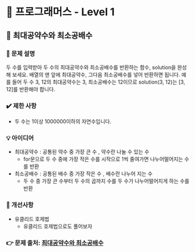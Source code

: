# 🔔 프로그래머스 - Level 1
## 📑 최대공약수와 최소공배수
### 📌 문제 설명
두 수를 입력받아 두 수의 최대공약수와 최소공배수를 반환하는 함수, solution을 완성해 보세요. 
배열의 맨 앞에 최대공약수, 그다음 최소공배수를 넣어 반환하면 됩니다. 
예를 들어 두 수 3, 12의 최대공약수는 3, 최소공배수는 12이므로 solution(3, 12)는 [3, 12]를 반환해야 합니다.

### ✔️ 제한 사항
- 두 수는 1이상 1000000이하의 자연수입니다.

### 💡 아이디어
- 최대공약수 : 공통된 약수 중 가장 큰 수 , 약수란 나눌 수 있는 수  
    - for문으로 두 수 중에 가장 작은 수를 시작으로 1씩 줄여가면 나누어떨어지는 수를 반환
- 최소공배수 : 공통된 배수 중 가장 작은 수 , 배수란 나누어 지는 수 
    - 두 수 중 가장 큰 수부터 두 수의 곱까지 수를 두 수가 나누어떨어지게 하는 수를 반환

### 💬 개선사항
- 유클리드 호제법
  - 유클리드 호제법으로도 풀어보자 

### 👉 문제 출처: [최대공약수와 최소공배수](https://programmers.co.kr/learn/courses/30/lessons/12940)


